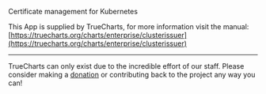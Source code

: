 Certificate management for Kubernetes

This App is supplied by TrueCharts, for more information visit the manual: [https://truecharts.org/charts/enterprise/clusterissuer](https://truecharts.org/charts/enterprise/clusterissuer)

---

TrueCharts can only exist due to the incredible effort of our staff.
Please consider making a [donation](https://truecharts.org/sponsor) or contributing back to the project any way you can!
